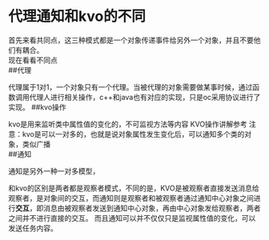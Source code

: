 # 代理通知和kvo的不同
首先来看共同点，这三种模式都是一个对象传递事件给另外一个对象，并且不要他们有耦合。  
现在看看不同点  
##代理

代理属于1对1，一个对象只有一个代理。当被代理的对象需要做某事时候，通过函数调用代理人进行相关操作，c++和java也有对应的实现，只是oc采用协议进行了实现。
##kvo操作

kvo是用来监听类中属性值的变化的，不可监视方法等内容
KVO操作讲解参考
注意：kvo是可以一对多的，也就是说对象属性发生变化后，可以通知多个类的对象，类似广播  
##通知

通知是另外一种一对多模型，

和kvo的区别是两者都是观察者模式，不同的是，KVO是被观察者直接发送消息给观察者，是对象间的交互，而通知则是观察者和被观察者通过通知中心对象之间进行**交互**，即消息由被观察者发送到通知中心对象，再由中心对象发给观察者，两者之间并不进行直接的交互。
而且通知可以并不仅仅只是监视属性值的变化，可以发送任务内容。

